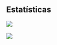 ## Estatísticas

<a href="">
<img align="center" src="https://github-readme-stats.vercel.app/api?username=henrilima&count_private=true&show_icons=true&theme=dark"><br>
<br>
</a>
<a href="">
<img align="center" src="https://github-readme-stats.vercel.app/api/top-langs/?username=henrilima&layout=compact&heigt=&theme=dark">
</a>
